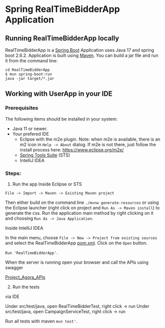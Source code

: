 # Spring RealTimeBidderApp Application

## Running RealTimeBidderApp locally
RealTimeBidderApp is a [Spring Boot](https://spring.io/guides/gs/spring-boot)
Application uses Java 17 and spring boot 2.6.2.
Application is built using [Maven](https://spring.io/guides/gs/maven/). You 
can build a jar file and run it from the command line:


```
cd RealTimeBidderApp
$ mvn spring-boot:run
java -jar target/*.jar
```

## Working with UserApp in your IDE

### Prerequisites
The following items should be installed in your system:
* Java 11 or newer.
* Your prefered IDE
    * Eclipse with the m2e plugin. Note: when m2e is available, there is an m2 icon in `Help -> About` dialog. If m2e is
      not there, just follow the install process here: https://www.eclipse.org/m2e/
    * [Spring Tools Suite](https://spring.io/tools) (STS)
    * IntelliJ IDEA

### Steps:

1) Run the app
Inside Eclipse or STS
```
File -> Import -> Maven -> Existing Maven project
```

Then either build on the command line `./mvnw generate-resources` or using the Eclipse launcher (right click on project and `Run As -> Maven install`) to generate the css. Run the application main method by right clicking on it and choosing `Run As -> Java Application`.

Inside IntelliJ IDEA

In the main menu, choose `File -> New -> Project from existing sources` and select the RealTimeBidderApp [pom.xml](pom.xml). Click on the `Open` button.

`Run 'RealTimeBidderApp'`.

When the server is running open your browser and call the APIs using swagger

[Project_Agora_APIs](http://localhost:8080/swagger-ui/#/)

2) Run the tests 

via IDE

Under src/test/java, open RealTimeBidderTest, right click -> run
Under src/test/java, open CampaignServiceTest, right click -> run

Run all tests with maven
`mvn test'`.

